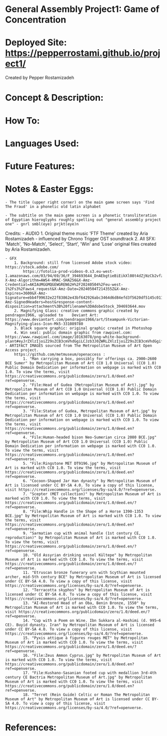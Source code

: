 # General Assembly Project1: Game of Concentration

# Deployed Site: https://pepperrostami.github.io/project1/

Created by Pepper Rostamizadeh

# Concept & Description:

# How To:

# Languages Used:

# Future Features:

# Notes & Easter Eggs:
    - The title (upper right corner) on the main game screen says 'Find The Fraud' in a phonetic old latin alphabet

    - The subtitle on the main game screen is a phonetic transliteration of Egyptian hieroglyphs roughly spelling out "general assembly project one" - gnrl smbl(eye) prjkt(eye)n

Credits:
    - AUDIO
        1. Original theme music 'FTF Theme' created by Aria Rostamizadeh - influenced by Chrono Trigger OST soundtrack
        2. All SFX: 'Match', 'No-Match', 'Select', 'Start', 'Win' and 'Lose' original files created by Aria Rostamizadeh.

    - GFX
        1. Background: still from licensed Adobe stock video: https://stock.adobe.com/
            https://fotolia-prod-videos-0.s3.eu-west-1.amazonaws.com/03/94/69/36/F_394693644_DnAEbgtieBiEikXl08t4dZjNzCb2vfzy.video?X-Amz-Algorithm=AWS4-HMAC-SHA256&X-Amz-Credential=AKIAUMGGMQGEWGREN62H%2F20240504%2Feu-west-1%2Fs3%2Faws4_request&X-Amz-Date=20240504T214355Z&X-Amz-Expires=3600&X-Amz-Signature=ebb4f99632e22f83862e43bf642926abc3464d6d84efd3f5620df5145c011ef6&X-Amz-SignedHeaders=host&response-content-disposition=attachment%3B%20filename%3DAdobeStock_394693644.mov
        2. Magnifying Glass: creative commons graphic created by pendragon1966, uploaded to    Deviant Art: https://www.deviantart.com/pendragon1966/art/Steampunk-Victorian-Magnifying-glass-Icon-Mk5-331089780
        3. Black square graphic: original graphic created in Photoshop
        4. Win seal: public domain graphic from rawpixel.com: https://www.rawpixel.com/image/10163078/png-white-background-plant#eyJrZXlzIjoiZ29sZCB3cmVhdGgiLCJzb3J0ZWRLZXlzIjoiZ29sZCB3cmVhdGgifQ==
    - ARTIFACT IMAGES sourced from The Metropolitan Museum of Art Open Access project.
        https://github.com/metmuseum/openaccess :
            1. "Man carrying a box, possibly for offerings ca. 2900–2600 BCE Sumer" by Metropolitan Museum of Art CC0 1.0 Universal (CC0 1.0) Public Domain Dedication per information on webpage is marked with CC0 1.0. To view the terms, visit https://creativecommons.org/publicdomain/zero/1.0/deed.en?ref=openverse.
            2. "File:Head of Gudea (Metropolitan Museum of Art).jpg" by Metropolitan Museum of Art CC0 1.0 Universal (CC0 1.0) Public Domain Dedication per information on webpage is marked with CC0 1.0. To view the terms, visit https://creativecommons.org/publicdomain/zero/1.0/deed.en?ref=openverse.
            3. "File:Statue of Gudea, Metropolitan Museum of Art.jpg" by Metropolitan Museum of Art CC0 1.0 Universal (CC0 1.0) Public Domain Dedication per information on webpage is marked with CC0 1.0. To view the terms, visit https://creativecommons.org/publicdomain/zero/1.0/deed.en?ref=openverse.
            4. "File:Human-headed bison Neo-Sumerian circa 2080 BCE.jpg" by Metropolitan Museum of Art CC0 1.0 Universal (CC0 1.0) Public Domain Dedication per information on webpage is marked with CC0 1.0. To view the terms, visit https://creativecommons.org/publicdomain/zero/1.0/deed.en?ref=openverse.
            5. "File:Ringstone MET DT9196.jpg" by Metropolitan Museum of Art is marked with CC0 1.0. To view the terms, visit https://creativecommons.org/publicdomain/zero/1.0/deed.en?ref=openverse.
            6. "Cocoon-Shaped Jar Han dynasty" by Metropolitan Museum of Art is licensed under CC BY-SA 4.0. To view a copy of this license, visit https://creativecommons.org/licenses/by-sa/4.0/?ref=openverse.
            7. "Scepter (MET collection)" by Metropolitan Museum of Art is marked with CC0 1.0. To view the terms, visit https://creativecommons.org/publicdomain/zero/1.0/deed.en/?ref=openverse.
            8. "File:Whip Handle in the Shape of a Horse 1390-1353 BCE.jpg" by Metropolitan Museum of Art is marked with CC0 1.0. To view the terms, visit https://creativecommons.org/publicdomain/zero/1.0/deed.en?ref=openverse.
            9. "Sarmatian cup with animal handle (1st century CE, reproduction)" by Metropolitan Museum of Art is marked with CC0 1.0. To view the terms, visit https://creativecommons.org/publicdomain/zero/1.0/deed.en/?ref=openverse.
            10. "Old Assyrian drinking vessel Kültepe" by Metropolitan Museum of Art is marked with CC0 1.0. To view the terms, visit https://creativecommons.org/publicdomain/zero/1.0/deed.en/?ref=openverse.
            11. "Etruscan bronze funerary urn with Scythian mounted archer, mid-5th century BCE" by Metropolitan Museum of Art is licensed under CC BY-SA 4.0. To view a copy of this license, visit https://creativecommons.org/licenses/by-sa/4.0/?ref=openverse.
            12. "Terracotta skyphos" by Metropolitan Museum of Art is licensed under CC BY-SA 4.0. To view a copy of this license, visit https://creativecommons.org/licenses/by-sa/4.0/?ref=openverse.
            13. "AI-Restored Head of an Oba, Benin Bronze, 1550" by Metropolitan Museum of Art is marked with CC0 1.0. To view the terms, visit https://creativecommons.org/publicdomain/zero/1.0/deed.en/?ref=openverse.
            14. "Cup with a Poem on Wine. Ibn Sukkara al-Hashimi (d. 995–6 CE). Buyid dynasty. Iran" by Metropolitan Museum of Art is licensed under CC BY-SA 4.0. To view a copy of this license, visit https://creativecommons.org/licenses/by-sa/4.0/?ref=openverse.
            15. "Pyxis attique à figures rouges MET" by Metropolitan Museum of Art is marked with CC0 1.0. To view the terms, visit https://creativecommons.org/publicdomain/zero/1.0/deed.en/?ref=openverse.
            16. "File:Zeus Ammon Cyprus.jpg" by Metropolitan Museum of Art is marked with CC0 1.0. To view the terms, visit https://creativecommons.org/publicdomain/zero/1.0/deed.en?ref=openverse.
            17. "File:Kushano-Sasanian footed cup with medallion 3rd-4th century CE Bactria Metropolitan Museum of Art.jpg" by Metropolitan Museum of Art is marked with CC0 1.0. To view the terms, visit https://creativecommons.org/publicdomain/zero/1.0/deed.en?ref=openverse.
            18. "Terret (Rein Guide) Celtic or Roman The Metropolitan Museum of Art" by Metropolitan Museum of Art is licensed under CC BY-SA 4.0. To view a copy of this license, visit https://creativecommons.org/licenses/by-sa/4.0/?ref=openverse.

# References:
